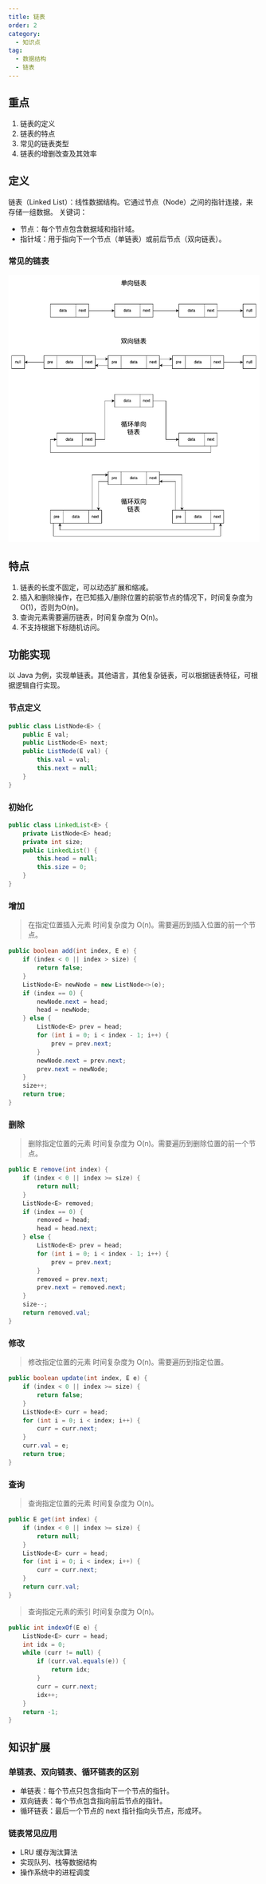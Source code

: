 ```yaml
---
title: 链表
order: 2
category:
  - 知识点
tag:
  - 数据结构
  - 链表
---
```


## 重点
1. 链表的定义
2. 链表的特点
3. 常见的链表类型
4. 链表的增删改查及其效率

## 定义
链表（Linked List）：线性数据结构。它通过节点（Node）之间的指针连接，来存储一组数据。
关键词：
- 节点：每个节点包含数据域和指针域。
- 指针域：用于指向下一个节点（单链表）或前后节点（双向链表）。

### 常见的链表
![图1](https://raw.githubusercontent.com/zhongyuan202020/coder-notes-image/main/public/data-structrue/linklist/linkedlist.png)

## 特点
1. 链表的长度不固定，可以动态扩展和缩减。
2. 插入和删除操作，在已知插入/删除位置的前驱节点的情况下，时间复杂度为 O(1)，否则为O(n)。
3. 查询元素需要遍历链表，时间复杂度为 O(n)。
4. 不支持根据下标随机访问。

## 功能实现
以 Java 为例，实现单链表。其他语言，其他复杂链表，可以根据链表特征，可根据逻辑自行实现。
### 节点定义
```java
public class ListNode<E> {
    public E val;
    public ListNode<E> next;
    public ListNode(E val) {
        this.val = val;
        this.next = null;
    }
}
```

### 初始化
```java
public class LinkedList<E> {
    private ListNode<E> head;
    private int size;
    public LinkedList() {
        this.head = null;
        this.size = 0;
    }
}
```

### 增加
> 在指定位置插入元素
> 时间复杂度为 O(n)。需要遍历到插入位置的前一个节点。
```java
public boolean add(int index, E e) {
    if (index < 0 || index > size) {
        return false;
    }
    ListNode<E> newNode = new ListNode<>(e);
    if (index == 0) {
        newNode.next = head;
        head = newNode;
    } else {
        ListNode<E> prev = head;
        for (int i = 0; i < index - 1; i++) {
            prev = prev.next;
        }
        newNode.next = prev.next;
        prev.next = newNode;
    }
    size++;
    return true;
}
```

### 删除
> 删除指定位置的元素
> 时间复杂度为 O(n)。需要遍历到删除位置的前一个节点。
```java
public E remove(int index) {
    if (index < 0 || index >= size) {
        return null;
    }
    ListNode<E> removed;
    if (index == 0) {
        removed = head;
        head = head.next;
    } else {
        ListNode<E> prev = head;
        for (int i = 0; i < index - 1; i++) {
            prev = prev.next;
        }
        removed = prev.next;
        prev.next = removed.next;
    }
    size--;
    return removed.val;
}
```

### 修改
> 修改指定位置的元素
> 时间复杂度为 O(n)。需要遍历到指定位置。
```java
public boolean update(int index, E e) {
    if (index < 0 || index >= size) {
        return false;
    }
    ListNode<E> curr = head;
    for (int i = 0; i < index; i++) {
        curr = curr.next;
    }
    curr.val = e;
    return true;
}
```

### 查询
> 查询指定位置的元素
> 时间复杂度为 O(n)。
```java
public E get(int index) {
    if (index < 0 || index >= size) {
        return null;
    }
    ListNode<E> curr = head;
    for (int i = 0; i < index; i++) {
        curr = curr.next;
    }
    return curr.val;
}
```
> 查询指定元素的索引
> 时间复杂度为 O(n)。
```java
public int indexOf(E e) {
    ListNode<E> curr = head;
    int idx = 0;
    while (curr != null) {
        if (curr.val.equals(e)) {
            return idx;
        }
        curr = curr.next;
        idx++;
    }
    return -1;
}
```

## 知识扩展
### 单链表、双向链表、循环链表的区别
- 单链表：每个节点只包含指向下一个节点的指针。
- 双向链表：每个节点包含指向前后节点的指针。
- 循环链表：最后一个节点的 next 指针指向头节点，形成环。

### 链表常见应用
- LRU 缓存淘汰算法
- 实现队列、栈等数据结构
- 操作系统中的进程调度
